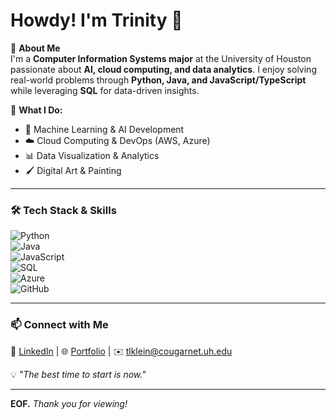 # Howdy! I'm Trinity 👋  

🎯 **About Me**  
I'm a **Computer Information Systems major** at the University of Houston passionate about **AI, cloud computing, and data analytics**. I enjoy solving real-world problems through **Python, Java, and JavaScript/TypeScript** while leveraging **SQL** for data-driven insights.  

📌 **What I Do:**  
- 🚀 Machine Learning & AI Development  
- ☁️ Cloud Computing & DevOps (AWS, Azure)  
- 📊 Data Visualization & Analytics  
- 🖌️ Digital Art & Painting

---

### **🛠️ Tech Stack & Skills**  
![Python](https://img.shields.io/badge/Python-3776AB?style=flat&logo=python&logoColor=white)  
![Java](https://img.shields.io/badge/Java-ED8B00?style=flat&logo=openjdk&logoColor=white)  
![JavaScript](https://img.shields.io/badge/JavaScript-F7DF1E?style=flat&logo=javascript&logoColor=black)  
![SQL](https://img.shields.io/badge/SQL-4479A1?style=flat&logo=postgresql&logoColor=white)  
![Azure](https://img.shields.io/badge/Microsoft_Azure-0078D4?style=flat&logo=microsoft-azure&logoColor=white)  
![GitHub](https://img.shields.io/badge/GitHub-181717?style=flat&logo=github&logoColor=white) 

---

### **📫 Connect with Me**  
🔗 [LinkedIn](https://linkedin.com/in/trinity-klein) | 🌐 [Portfolio](https://personal-portfolio-vercel-hazel.vercel.app/) | ✉️ tlklein@cougarnet.uh.edu  

💡 *"The best time to start is now."*  

---

**EOF.** *Thank you for viewing!*  
